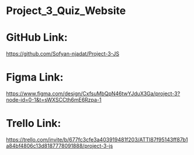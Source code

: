# Project_3_Quiz_Website


# GitHub Link:
https://github.com/Sofyan-njadat/Project-3-JS

# Figma Link:
https://www.figma.com/design/CxfsuMbQpN46twYJduX3Ga/project-3?node-id=0-1&t=sWXSCCth6mE6Rzpa-1

# Trello Link:
https://trello.com/invite/b/677fc3cfe3a403919481f203/ATTI87f95143ff87b1a84bf4806c13d8187778091888/project-3-js

